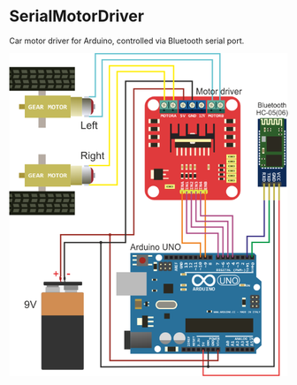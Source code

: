 # SerialMotorDriver
Car motor driver for Arduino, controlled via Bluetooth serial port.

![Arduino Diagram](https://github.com/MOctavio/SerialMotorDriver/blob/master/diagram.png?raw=true "Arduino Diagram")
